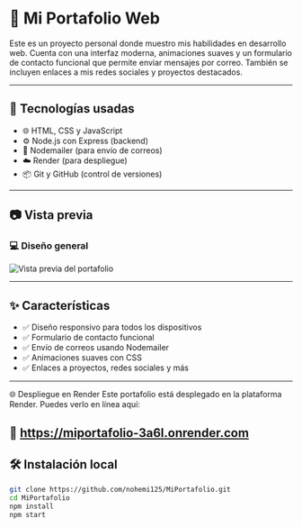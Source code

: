 # 🎨 Mi Portafolio Web

Este es un proyecto personal donde muestro mis habilidades en desarrollo web. Cuenta con una interfaz moderna, animaciones suaves y un formulario de contacto funcional que permite enviar mensajes por correo. También se incluyen enlaces a mis redes sociales y proyectos destacados.

---

## 🚀 Tecnologías usadas

- 🌐 HTML, CSS y JavaScript
- ⚙️ Node.js con Express (backend)
- 📧 Nodemailer (para envío de correos)
- ☁️ Render (para despliegue)
- 📦 Git y GitHub (control de versiones)

---

## 📷 Vista previa

### 💻 Diseño general
![Vista previa del portafolio](imagenes/image.png)

---


## ✨ Características

- ✅ Diseño responsivo para todos los dispositivos
- ✅ Formulario de contacto funcional
- ✅ Envío de correos usando Nodemailer
- ✅ Animaciones suaves con CSS
- ✅ Enlaces a proyectos, redes sociales y más

---
🌐 Despliegue en Render
Este portafolio está desplegado en la plataforma Render. Puedes verlo en línea aquí:

🔗 https://miportafolio-3a6l.onrender.com
---

## 🛠️ Instalación local

```bash
git clone https://github.com/nohemi125/MiPortafolio.git
cd MiPortafolio
npm install
npm start
